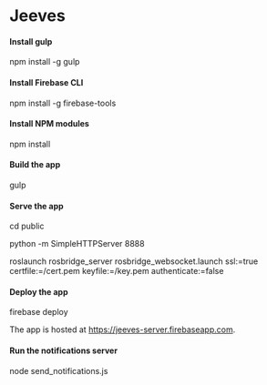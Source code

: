 # Jeeves

#### Install gulp

npm install -g gulp

#### Install Firebase CLI

npm install -g firebase-tools

#### Install NPM modules

npm install

#### Build the app

gulp

#### Serve the app

cd public

python -m SimpleHTTPServer 8888

roslaunch rosbridge_server rosbridge_websocket.launch ssl:=true certfile:=/cert.pem keyfile:=/key.pem authenticate:=false

#### Deploy the app

firebase deploy

The app is hosted at https://jeeves-server.firebaseapp.com.

#### Run the notifications server

node send_notifications.js
